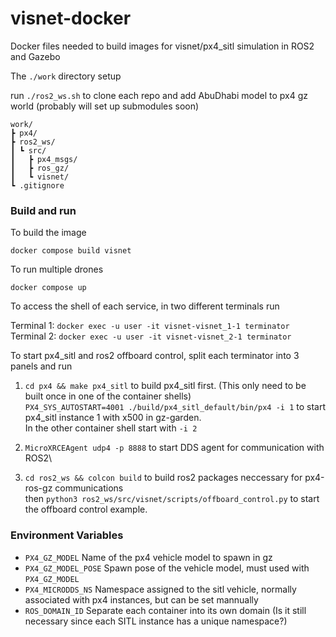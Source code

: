 # visnet-docker
Docker files needed to build images for visnet/px4_sitl simulation in ROS2 and Gazebo

The `./work` directory setup 

run `./ros2_ws.sh` to clone each repo and add AbuDhabi model to px4 gz world (probably will set up submodules soon)
```
work/
┣ px4/
┣ ros2_ws/
┃ ┗ src/
┃   ┣ px4_msgs/
┃   ┣ ros_gz/
┃   ┗ visnet/
┗ .gitignore
```

### Build and run
To build the image

`docker compose build visnet`

To run multiple drones

`docker compose up`

To access the shell of each service, in two different terminals run

Terminal 1: `docker exec -u user -it visnet-visnet_1-1 terminator`\
Terminal 2: `docker exec -u user -it visnet-visnet_2-1 terminator`

To start px4_sitl and ros2 offboard control, split each terminator into 3 panels and run

1. `cd px4 && make px4_sitl` to build px4_sitl first. (This only need to be built once in one of the container shells)\
`PX4_SYS_AUTOSTART=4001 ./build/px4_sitl_default/bin/px4 -i 1` to start px4_sitl instance 1 with x500 in gz-garden.\
In the other container shell start with `-i 2` 

2. `MicroXRCEAgent udp4 -p 8888` to start DDS agent for communication with ROS2\

3. `cd ros2_ws && colcon build` to build ros2 packages neccessary for px4-ros-gz communications\
then `python3 ros2_ws/src/visnet/scripts/offboard_control.py` to start the offboard control example.

### Environment Variables
- `PX4_GZ_MODEL` Name of the px4 vehicle model to spawn in gz
- `PX4_GZ_MODEL_POSE` Spawn pose of the vehicle model, must used with `PX4_GZ_MODEL`
- `PX4_MICRODDS_NS` Namespace assigned to the sitl vehicle, normally associated with px4 instances, but can be set mannually
- `ROS_DOMAIN_ID` Separate each container into its own domain (Is it still necessary since each SITL instance has a unique namespace?)
  

